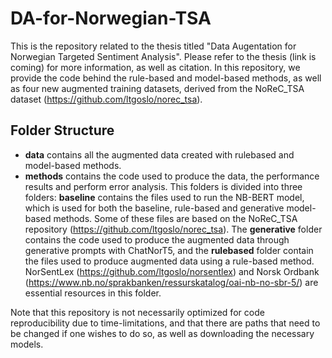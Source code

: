 # DA-for-Norwegian-TSA
This is the repository related to the thesis titled "Data Augentation for Norwegian Targeted Sentiment Analysis". Please refer to the thesis (link is coming) for more information, as well as citation. In this repository, we provide the code behind the rule-based and model-based methods, as well as four new augmented training datasets, derived from the NoReC_TSA dataset (https://github.com/ltgoslo/norec_tsa).

## Folder Structure
* **data** contains all the augmented data created with rulebased and model-based methods.
* **methods** contains the code used to produce the data, the performance results and perform error analysis. This folders is divided into three folders: **baseline** contains the files used to run the NB-BERT model, which is used for both the baseline, rule-based and generative model-based methods. Some of these files are based on the NoReC_TSA repository (https://github.com/ltgoslo/norec_tsa). The **generative** folder contains the code used to produce the augmented data through generative prompts with ChatNorT5, and the **rulebased** folder contain the files used to produce augmented data using a rule-based method. NorSentLex (https://github.com/ltgoslo/norsentlex) and Norsk Ordbank (https://www.nb.no/sprakbanken/ressurskatalog/oai-nb-no-sbr-5/) are essential resources in this folder. 

Note that this repository is not necessarily optimized for code reproducibility due to time-limitations, and that there are paths that need to be changed if one wishes to do so, as well as downloading the necessary models. 
 
